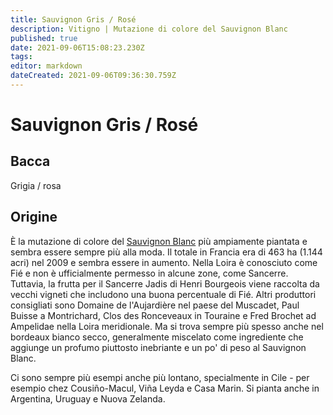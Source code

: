 ```yaml
---
title: Sauvignon Gris / Rosé
description: Vitigno | Mutazione di colore del Sauvignon Blanc
published: true
date: 2021-09-06T15:08:23.230Z
tags: 
editor: markdown
dateCreated: 2021-09-06T09:36:30.759Z
---
```


# Sauvignon Gris / Rosé

## Bacca
Grigia / rosa

## Origine

È la mutazione di colore del [Sauvignon Blanc](/vitigni/bacca-bianca/savignon-blanc) più ampiamente piantata e sembra essere sempre più alla moda. Il totale in Francia era di 463 ha (1.144 acri) nel 2009 e sembra essere in aumento. Nella Loira è conosciuto come Fié e non è ufficialmente permesso in alcune zone, come Sancerre. Tuttavia, la frutta per il Sancerre Jadis di Henri Bourgeois viene raccolta da vecchi vigneti che includono una buona percentuale di Fié. Altri produttori consigliati sono Domaine de l'Aujardière nel paese del Muscadet, Paul Buisse a Montrichard, Clos des Ronceveaux in Touraine e Fred Brochet ad Ampelidae nella Loira meridionale. Ma si trova sempre più spesso anche nel bordeaux bianco secco, generalmente miscelato come ingrediente che aggiunge un profumo piuttosto inebriante e un po' di peso al Sauvignon Blanc.

Ci sono sempre più esempi anche più lontano, specialmente in Cile - per esempio chez Cousiño-Macul, Viña Leyda e Casa Marin. Si pianta anche in Argentina, Uruguay e Nuova Zelanda.

